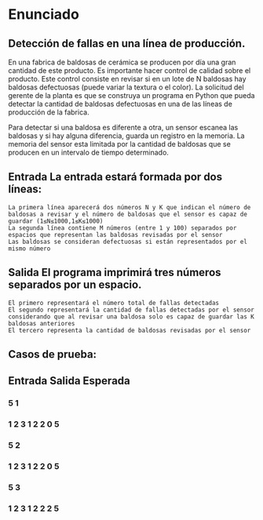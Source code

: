 # Enunciado
## Detección de fallas en una línea de producción.

En una fabrica de baldosas de cerámica se producen por día una gran cantidad de este producto. Es importante hacer control de calidad sobre el producto. Este control consiste en revisar si en un lote de N baldosas hay baldosas defectuosas (puede variar la textura o el color). La solicitud del gerente de la planta es que se construya un programa en Python que pueda detectar la cantidad de baldosas defectuosas en una de las líneas de producción de la fabrica.

Para detectar si una baldosa es diferente a otra, un sensor escanea las baldosas y si hay alguna diferencia, guarda un registro en la memoria. La memoria del sensor esta limitada por la cantidad de baldosas que se producen en un intervalo de tiempo determinado.

## Entrada	La entrada estará formada por dos líneas:

    La primera línea aparecerá dos números N y K que indican el número de baldosas a revisar y el número de baldosas que el sensor es capaz de guardar (1≤N≤1000,1≤K≤1000)
    La segunda línea contiene M números (entre 1 y 100) separados por espacios que representan las baldosas revisadas por el sensor
    Las baldosas se consideran defectuosas si están representados por el mismo número

## Salida 	El programa imprimirá tres números separados por un espacio.

    El primero representará el número total de fallas detectadas
    El segundo representará la cantidad de fallas detectadas por el sensor considerando que al revisar una baldosa solo es capaz de guardar las K baldosas anteriores
    El tercero representa la cantidad de baldosas revisadas por el sensor



## Casos de prueba:

## Entrada	Salida Esperada
### 5 1
### 1 2 3 1 2	2 0 5

### 5 2
### 1 2 3 1 2	2 0 5

### 5 3
### 1 2 3 1 2	2 2 5
